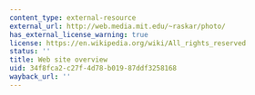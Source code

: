 ```yaml
---
content_type: external-resource
external_url: http://web.media.mit.edu/~raskar/photo/
has_external_license_warning: true
license: https://en.wikipedia.org/wiki/All_rights_reserved
status: ''
title: Web site overview
uid: 34f8fca2-c27f-4d78-b019-87ddf3258168
wayback_url: ''
---
```

